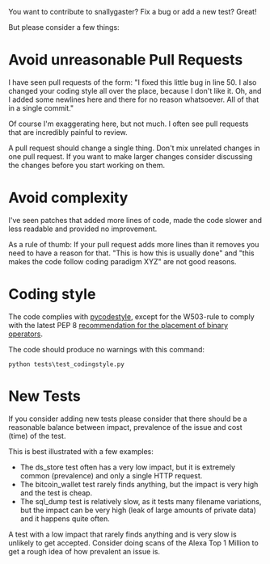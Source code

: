 You want to contribute to snallygaster? Fix a bug or add a new test? Great!

But please consider a few things:

Avoid unreasonable Pull Requests
================================

I have seen pull requests of the form: "I fixed this little bug in line 50. I also changed your
coding style all over the place, because I don't like it. Oh, and I added some newlines here
and there for no reason whatsoever. All of that in a single commit."

Of course I'm exaggerating here, but not much. I often see pull requests that are incredibly
painful to review.

A pull request should change a single thing. Don't mix unrelated changes in one pull request.
If you want to make larger changes consider discussing the changes before you start working
on them.


Avoid complexity
================

I've seen patches that added more lines of code, made the code slower and less readable and
provided no improvement.

As a rule of thumb: If your pull request adds more lines than it removes you need to have
a reason for that. "This is how this is usually done" and "this makes the code follow coding
paradigm XYZ" are not good reasons.


Coding style
============

The code complies with [pycodestyle](https://pypi.python.org/pypi/pycodestyle), except for the W503-rule to comply with the latest PEP 8
[recommendation for the placement of binary operators](https://www.python.org/dev/peps/pep-0008/#should-a-line-break-before-or-after-a-binary-operator).

The code should produce no warnings with this command:

```
python tests\test_codingstyle.py
```


New Tests
=========

If you consider adding new tests please consider that there should be a reasonable balance
between impact, prevalence of the issue and cost (time) of the test.

This is best illustrated with a few examples:

* The ds_store test often has a very low impact, but it is extremely common (prevalence) and
  only a single HTTP request.
* The bitcoin_wallet test rarely finds anything, but the impact is very high and the test is
  cheap.
* The sql_dump test is relatively slow, as it tests many filename variations, but the impact
  can be very high (leak of large amounts of private data) and it happens quite often.

A test with a low impact that rarely finds anything and is very slow is unlikely to get
accepted. Consider doing scans of the Alexa Top 1 Million to get a rough idea of how
prevalent an issue is.
